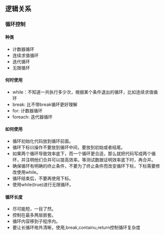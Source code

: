 ## 逻辑关系
### 循环控制
#### 种类
- 计数器循环
- 连续求值循环
- 迭代循环
- 无限循环


#### 何时使用
- while：不知道一共执行多少次，根据某个条件退出的循环，比如连续求值循环
- break: 比不带break循环更好理解
- for: 计数器循环
- foreach: 迭代器循环

#### 如何使用
- 循环初始化代码放到循环前面。
- 循环下标(i)操作不要放到循环中间，要放到初始或者结尾。
- 如果两个循环导致效率底下，而一个循环更合适，那么就把代码写成两个循环，并注明他们合并可以提高效率。等测试数据证明效率底下时，再合并。
- 确保循环有明确的终止条件，不要为了终止条件而改变循环下标，下标需要修改使用while。
- 循环结束后，不要再使用下标。
- 使用while(true)进行无限循环。

#### 循环长度
- 尽可能短，一目了然。
- 控制在最多两层嵌套。
- 循环内容移到子程序内。
- 要让长循环格外清晰，使用,break,containu,return控制循环复杂度
